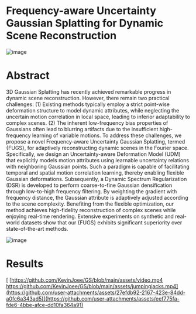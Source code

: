 # Frequency-aware Uncertainty Gaussian Splatting for Dynamic Scene Reconstruction

![image](https://github.com/user-attachments/assets/e1d83227-1d61-4903-bb25-56a35924aa1d)

# Abstract
3D Gaussian Splatting has recently achieved remarkable progress in dynamic scene reconstruction. However, there remain two practical challenges: (1) Existing methods typically employ a strict point-wise deformation structure to model dynamic attributes, while neglecting the uncertain motion correlation in  local space, leading to inferior adaptability to complex scenes. (2) The inherent low-frequency bias properties of Gaussians often lead to blurring artifacts due to the insufficient high-frequency learning of variable motions. To address these challenges, we propose a novel Frequency-aware Uncertainty Gaussian Splatting, termed {FUGS}, for adaptively reconstructing dynamic scenes in the Fourier space. Specifically, we design an Uncertainty-aware Deformation Model (UDM) that explicitly models motion attributes using learnable uncertainty relations with neighboring Gaussian points. Such a paradigm is capable of facilitating temporal and spatial motion correlation learning, thereby enabling flexible Gaussian deformations. Subsequently, a Dynamic Spectrum Regularization (DSR) is developed to perform coarse-to-fine Gaussian densification through low-to-high frequency filtering. By weighting the gradient with frequency distance, the Gaussian attribute is adaptively adjusted according to the scene complexity. Benefiting from the flexible optimization, our method achieves high-fidelity reconstruction of complex scenes while enjoying real-time rendering. Extensive experiments on synthetic and real-world datasets show that our {FUGS} exhibits significant superiority over state-of-the-art methods.

![image](https://github.com/user-attachments/assets/14d7c2cc-de5f-48f7-97e9-f2911f5068e7)

# Results
[
[https://github.com/KevinJoee/GS/blob/main/assets/video.mp4
https://github.com/KevinJoee/GS/blob/main/assets/jumpingjacks.mp4](https://github.com/user-attachments/assets/27efdb92-2167-423e-84dd-a0fc6a343ad5)](https://github.com/user-attachments/assets/eef775fa-fde6-4bbe-afce-dd10fa364a91)
  
